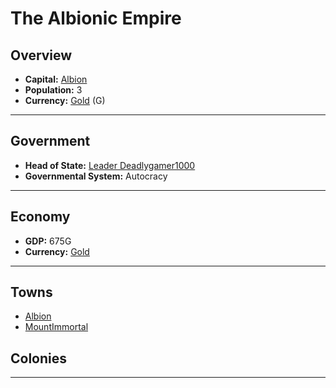# The Albionic Empire

## Overview

- **Capital:** [Albion](Albion)
- **Population:** 3
- **Currency:** [Gold](Gold) (G)

---

## Government

- **Head of State:** [Leader Deadlygamer1000](Deadlygamer1000)
- **Governmental System:** Autocracy

---

## Economy

- **GDP:** 675G
- **Currency:** [Gold](Gold)

---

## Towns

- [Albion](Albion)
- [MountImmortal](MountImmortal)

## Colonies



---